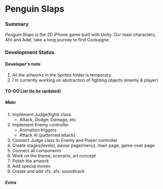 # Penguin Slaps
### Summary
*Penguin Slaps* is the 2D iPhone game built with Unity. Our main characters, Afri and Adel, take a long journey to find Cockaigne.

### Development Status
#### Developer's note
1. All the artworks in the Sprites folder is temporary. 
2. I'm currently working on abstraction of fighting objects (enemy & player)

#### TO-DO List (to be updated)
##### Main
1. Implement Judge(fight) class
    - Attack, Dodge, Damage, etc.
2. Implement Enemy controller
    - Animation triggers
    - Attack AI (patterned attack)
3. Connect Judge class to Enemy and Player controller
4. Create stages(levels), pause page(menu), main page, game-over page
5. Connect all components
6. Work on the theme, scenario, art concept
7. Polish the artwork
8. Add special moves 
9. Create and add vfx, sfx, soundtrack

##### Extra

